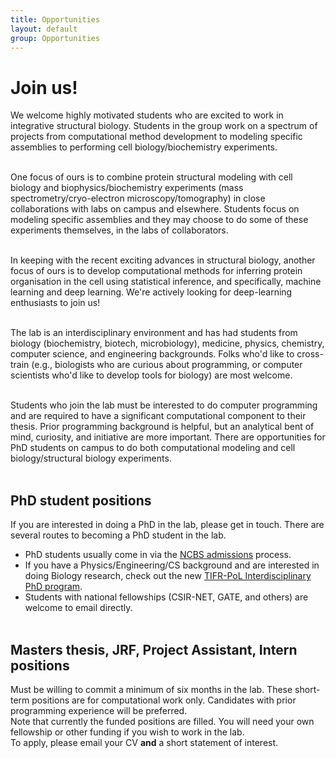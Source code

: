 ```yaml
---
title: Opportunities
layout: default
group: Opportunities
---
```


# Join us!

<p class="text-justify">
We welcome highly motivated students who are excited to work in integrative structural biology. Students in the group work on a spectrum of projects from computational method development to modeling specific assemblies to performing cell biology/biochemistry experiments. <br><br>

One focus of ours is to combine protein structural modeling with cell biology and biophysics/biochemistry experiments (mass spectrometry/cryo-electron microscopy/tomography) in close collaborations with labs on campus and elsewhere. Students focus on modeling specific assemblies and they may choose to do some of these experiments themselves, in the labs of collaborators. <br><br>

In keeping with the recent exciting advances in structural biology, another focus of ours is to develop computational methods for inferring protein organisation in the cell using statistical inference, and specifically, machine learning and deep learning. We're actively looking for deep-learning enthusiasts to join us! <br><br>

</p>

<p class="text-justify">
The lab is an interdisciplinary environment and has had students from biology (biochemistry, biotech, microbiology), medicine, physics, chemistry, computer science, and engineering backgrounds. Folks who'd like to cross-train (e.g., biologists who are curious about programming, or computer scientists who'd like to develop tools for biology) are most welcome.  <br><br>

</p>

<p class="text-justify">
Students who join the lab must be interested to do computer programming and are required to have a significant computational component to their thesis. Prior programming background is helpful, but an analytical bent of mind, curiosity, and initiative are more important. There are opportunities for PhD students on campus to do both computational modeling and cell biology/structural biology experiments. <br><br>

</p>

## PhD student positions

If you are interested in doing a PhD in the lab, please get in touch. There are several routes to becoming a PhD student in the lab.

   * PhD students usually come in via the <a href='https://www.ncbs.res.in/academic/admissions'>NCBS admissions</a> process. <br>
   * If you have a Physics/Engineering/CS background and are interested in doing Biology research, check out the new <a href='https://pol.ncbs.res.in'> TIFR-PoL Interdisciplinary PhD program</a>. <br>
   * Students with national fellowships (CSIR-NET, GATE, and others) are welcome to email directly. <br><br>


## Masters thesis, JRF, Project Assistant, Intern positions

Must be willing to commit a minimum of six months in the lab. These short-term positions are for computational work only. Candidates with prior programming experience will be preferred.
<br>
Note that currently the funded positions are filled. You will need your own fellowship or other funding if you wish to work in the lab. 
<br>
To apply, please email your CV **and** a short statement of interest. 
 <br><br>
